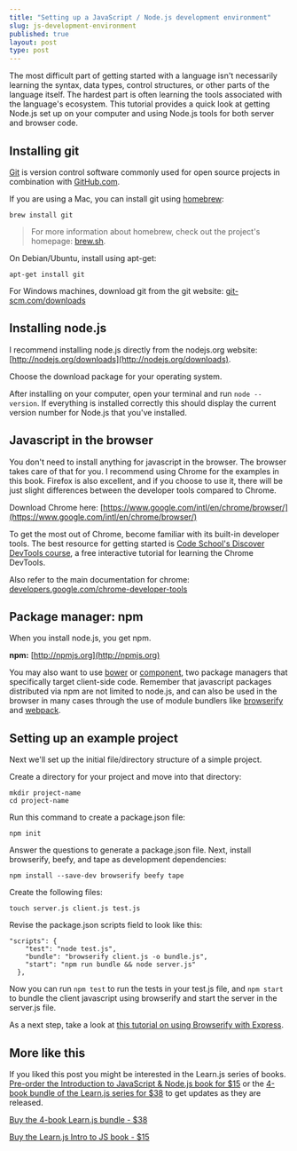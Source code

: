 ```yaml
---
title: "Setting up a JavaScript / Node.js development environment"
slug: js-development-environment
published: true
layout: post
type: post
---
```


The most difficult part of getting started with a language isn't necessarily learning the syntax, data types, control structures, or other parts of the language itself. The hardest part is often learning the tools associated with the language's ecosystem. This tutorial provides a quick look at getting Node.js set up on your computer and using Node.js tools for both server and browser code.

## Installing git

[Git](http://git-scm.com) is version control software commonly used for open source projects in combination with [GitHub.com](http://github.com).

If you are using a Mac, you can install git using [homebrew](http://brew.sh/):

```
brew install git
```

> For more information about homebrew, check out the project's homepage: [brew.sh](http://brew.sh/).

On Debian/Ubuntu, install using apt-get:

```
apt-get install git
```

For Windows machines, download git from the git website: [git-scm.com/downloads](http://git-scm.com/downloads)

## Installing node.js

I recommend installing node.js directly from the nodejs.org website: [http://nodejs.org/downloads](http://nodejs.org/downloads).

Choose the download package for your operating system.

After installing on your computer, open your terminal and run `node --version`. If everything is installed correctly this should display the current version number for Node.js that you've installed.

## Javascript in the browser

You don't need to install anything for javascript in the browser. The browser takes care of that for you. I recommend using Chrome for the examples in this book. Firefox is also excellent, and if you choose to use it, there will be just slight differences between the developer tools compared to Chrome.

Download Chrome here: [https://www.google.com/intl/en/chrome/browser/](https://www.google.com/intl/en/chrome/browser/)

To get the most out of Chrome, become familiar with its built-in developer tools. The best resource for getting started is [Code School's Discover DevTools course](http://discover-devtools.codeschool.com/), a free interactive tutorial for learning the Chrome DevTools.

Also refer to the main documentation for chrome: [developers.google.com/chrome-developer-tools](https://developers.google.com/chrome-developer-tools/)

## Package manager: npm
When you install node.js, you get npm.

**npm:** [http://npmjs.org](http://npmjs.org)

You may also want to use [bower](http://bower.io/) or [component](http://component.io), two package managers that specifically target client-side code. Remember that javascript packages distributed via npm are not limited to node.js, and can also be used in the browser in many cases through the use of module bundlers like [browserify](http://browserify.org) and [webpack](http://webpack.github.io/).


## Setting up an example project
Next we'll set up the initial file/directory structure of a simple project.

Create a directory for your project and move into that directory:

```
mkdir project-name
cd project-name
```

Run this command to create a package.json file:

```
npm init
```

Answer the questions to generate a package.json file.
Next, install browserify, beefy, and tape as development dependencies:

```
npm install --save-dev browserify beefy tape
```

Create the following files:

```
touch server.js client.js test.js
```

Revise the package.json scripts field to look like this:

```
"scripts": {
    "test": "node test.js",
    "bundle": "browserify client.js -o bundle.js",
    "start": "npm run bundle && node server.js"
  },
```

Now you can run `npm test` to run the tests in your test.js file, and `npm start` to bundle the client javascript using browserify and start the server in the server.js file.

As a next step, take a look at [this tutorial on using Browserify with Express](http://learnjs.io/blog/2013/12/22/express-and-browserify/).

## More like this

If you liked this post you might be interested in the Learn.js series of books.
[Pre-order the Introduction to JavaScript & Node.js book for $15](http://gum.co/learnjs02) or the [4-book bundle of the Learn.js series for $38](http://gum.co/bundle01) to get updates as they are released.

<a href="http://gum.co/bundle01" class="buy button">Buy the 4-book Learn.js bundle - $38</a>

<a href="http://gum.co/learnjs01" class="buy button">Buy the Learn.js Intro to JS book - $15</a>
